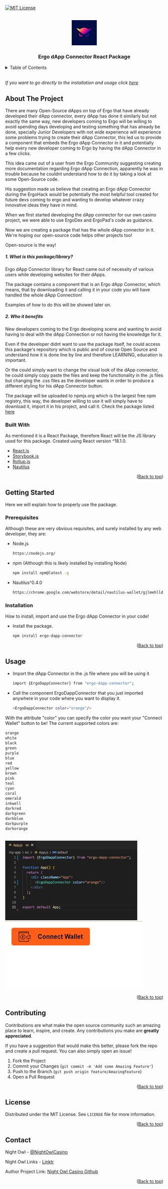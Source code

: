 <div id="top"></div>

[![MIT License][license-shield]][license-url]


<!-- PROJECT LOGO -->
<br />
<div align="center">
  <a href="https://github.com/nightowlcasino">
    <img src="images/logo.png" alt="Logo" width="80" height="80">
  </a>

  <h3 align="center">Ergo dApp Connector React Package</h3>

</div>

<details>
  <summary>Table of Contents</summary>
  <ol>
    <li>
      <a href="#about-the-project">About The Project</a>
      <ul>
        <li><a href="#built-with">Built With</a></li>
      </ul>
    </li>
    <li>
      <a href="#getting-started">Getting Started</a>
      <ul>
        <li><a href="#prerequisites">Prerequisites</a></li>
        <li><a href="#installation">Installation</a></li>
      </ul>
    </li>
    <li><a href="#usage">Usage</a></li>
    <li><a href="#contributing">Contributing</a></li>
    <li><a href="#license">License</a></li>
    <li><a href="#contact">Contact</a></li>
  </ol>

</details>
<br/>

*If you want to go directly to the installation and usage click [here](#installation)*

## About The Project

There are many Open-Source dApps on top of Ergo that have already developed their dApp connector, every dApp has done it similarly but not exactly the same way, new developers coming to Ergo will be willing to avoid spending days developing and testing something that has already be done, specially Junior Developers with not wide experience will experience some problems trying to create their dApp Connector, this led us to provide a component that embeds the Ergo dApp Connector in it and potentially help every new developer coming to Ergo by having the dApp Connector in a few clicks.

This idea came out of a user from the Ergo Community suggesting creating more documentation regarding Ergo dApp Connection, apparently he was in trouble because he couldnt understand how to do it by taking a look at some Open-Source code. 

His suggestion made us believe that creating an Ergo dApp Connector during the ErgoHack would be potentially the most helpful tool created for future devs coming to ergo and wanting to develop whatever crazy innovative ideas they have in mind.

When we first started developing the dApp connector for our own casino project, we were able to use ErgoDex and ErgoPad's code as guidance.

Now we are creating a package that has the whole dApp connector in it. We're hoping our open-source code helps other projects too!

Open-source is the way!

##### 1. What is this package/library?
Ergo dApp Connector library for React came out of necessity of various users while developing websites for their dApps.

The package contains a component that is an Ergo dApp Connector, which means, that by downloading it and calling it in your code you will have handled the whole dApp Connection!

Examples of how to do this will be showed later on.

##### 2. Who it benefits

New developers coming to the Ergo developing scene and wanting to avoid having to deal with the dApp Connection or not having the knowledge for it.

Even if the developer didnt want to use the package itself, he could access this package's repository which is public and of course Open Source and understand how it is done line by line and therefore LEARNING, education is important.

Or the could simply want to change the visual look of the dApp connector, he could simply copy paste the files and keep the functionality in the .js files but changing the .css files as the developer wants in order to produce a different styling for his dApp Connector button.

The package will be uploaded to npmjs.org which is the largest free npm registry, this way, the developer willing to use it will simply have to download it, import it in his project, and call it. Check the package listed [here](https://www.npmjs.com/package/ergo-dapp-connector)

### Built With

As mentioned it is a React Package, therefore React will be the JS library used for this package. Created using React version ^18.1.0.

* [React.js](https://reactjs.org/)
* [Storybook.js](https://storybook.js.org/)
* [Rollup.js](https://rollupjs.org/guide/en/)
* [Nautilus](https://chrome.google.com/webstore/detail/nautilus-wallet/gjlmehlldlphhljhpnlddaodbjjcchai)

<p align="right">(<a href="#top">Back to top</a>)</p>

## Getting Started

Here we will explain how to properly use the package.

### Prerequisites
Although these are very obvious requisites, and surely installed by any web developer, they are:
* Node.js
  ```sh
  https://nodejs.org/
  ```
* npm (Although this is likely installed by installing Node)
  ```sh
  npm install npm@latest -g
  ```
* Nautilus^0.4.0
  ```sh
  https://chrome.google.com/webstore/detail/nautilus-wallet/gjlmehlldlphhljhpnlddaodbjjcchai
  ```


### Installation

How to install, import and use the Ergo dApp Connector in your code!

* Install the package.
  ```sh
  npm install ergo-dapp-connector
  ```

<p align="right">(<a href="#top">Back to top</a>)</p>



<!-- USAGE EXAMPLES -->
## Usage

* Import the dApp Connector in the .js file where you will be using it
  ```sh
  import {ErgoDappConnector} from "ergo-dapp-connector";
  ```
* Call the component ErgoDappConnector that you just imported anywhere in your code where you want to display it.
  ```sh
  <ErgoDappConnector color="orange"/>
  ```

With the attribute "color" you can specify the color you want your "Connect Wallet" button to be!
The current supported colors are:

    orange
    white
    black
    green
    purple
    blue
    red
    yellow
    brown
    pink
    teal
    cyan
    coral
    emerald
    inkwell
    darkred
    darkgreen
    darkblue
    darkpurple
    darkorange
<br/>
<img src="images/usage_example.png" alt="Usage example">
<span> &nbsp;&nbsp;&nbsp;&nbsp;&nbsp;&nbsp;&nbsp;&nbsp;&nbsp;&nbsp;&nbsp;&nbsp;&nbsp;&nbsp; </span>
<img src="images/visual_example.png" alt="Visual example" >



<p align="right">(<a href="#top">Back to top</a>)</p>

<!-- CONTRIBUTING -->
## Contributing

Contributions are what make the open source community such an amazing place to learn, inspire, and create. Any contributions you make are **greatly appreciated**.

If you have a suggestion that would make this better, please fork the repo and create a pull request. You can also simply open an issue!

1. Fork the Project
2. Commit your Changes (`git commit -m 'Add some Amazing Feature'`)
3. Push to the Branch (`git push origin feature/AmazingFeature`)
4. Open a Pull Request

<p align="right">(<a href="#top">Back to top</a>)</p>

<!-- LICENSE -->
## License

Distributed under the MIT License. See `LICENSE` file for more information.

<p align="right">(<a href="#top">Back to top</a>)</p>


## Contact
Night Owl - [@NightOwlCasino](https://twitter.com/NightOwlCasino)

Night Owl Links - [Linktr](https://linktr.ee/NightOwlCasino)

Author Project Link: [Night Owl Casino Github](https://github.com/nightowlcasino/)

<p align="right">(<a href="#top">Back to top</a>)</p>

[contributors-shield]: https://img.shields.io/github/contributors/othneildrew/Best-README-Template.svg?style=for-the-badge
[contributors-url]: https://github.com/nightowlcasino/dApp-connector-react-package/graphs/contributors
[license-shield]: https://img.shields.io/github/license/othneildrew/Best-README-Template.svg?style=for-the-badge
[license-url]: https://github.com/nightowlcasino/dApp-connector-react-package/blob/main/LICENSE